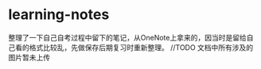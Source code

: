 # learning-notes
整理了一下自己自考过程中留下的笔记，从OneNote上拿来的，因当时是留给自己看的格式比较乱，先做保存后期复习时重新整理。
//TODO 文档中所有涉及的图片暂未上传
